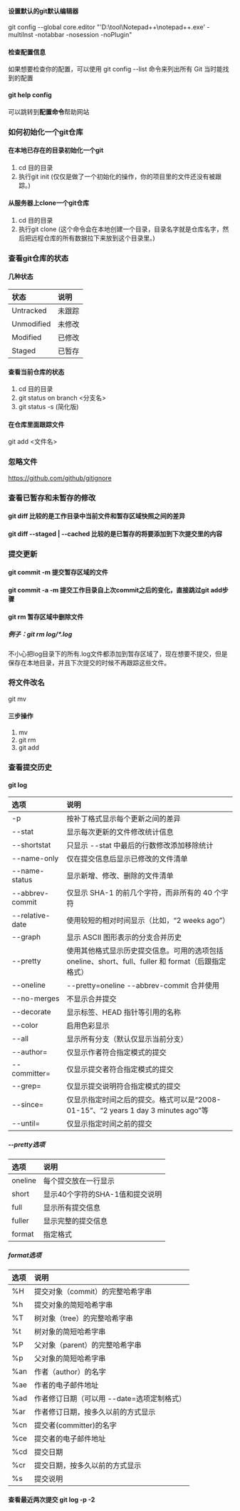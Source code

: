 #### 设置默认的git默认编辑器
git config --global core.editor "'D:\tool\Notepad++\notepad++.exe' -multiInst -notabbar -nosession -noPlugin"
#### 检查配置信息
如果想要检查你的配置，可以使用 git config --list 命令来列出所有 Git 当时能找到的配置
#### git help config
可以跳转到**配置命令**帮助网站

### 如何初始化一个git仓库
#### 在本地已存在的目录初始化一个git
1. cd 目的目录
2. 执行git init (仅仅是做了一个初始化的操作，你的项目里的文件还没有被跟踪。)

#### 从服务器上clone一个git仓库
1. cd 目的目录
2. 执行git clone <url> (这个命令会在本地创建一个目录，目录名字就是仓库名字，然后把远程仓库的所有数据拉下来放到这个目录里。)

### 查看git仓库的状态
#### 几种状态
| 状态 | 说明 |
| :--- | :--- |
| Untracked | 未跟踪 |
| Unmodified | 未修改 |
| Modified | 已修改 |
| Staged | 已暂存 |
#### 查看当前仓库的状态
1. cd 目的目录
2. git status on branch <分支名>
3. git status -s (简化版)
#### 在仓库里面跟踪文件
git add <文件名>

### 忽略文件
https://github.com/github/gitignore

### 查看已暂存和未暂存的修改
#### git diff 比较的是工作目录中当前文件和暂存区域快照之间的差异
#### git diff --staged | --cached 比较的是已暂存的将要添加到下次提交里的内容

### 提交更新
#### git commit -m <message> 提交暂存区域的文件
#### git commit -a -m <message> 提交工作目录自上次commit之后的变化，直接跳过git add步骤
#### git rm <file> 暂存区域中删除文件
##### 例子：git rm log/\*.log
不小心把log目录下的所有.log文件都添加到暂存区域了，现在想要不提交，但是保存在本地目录，并且下次提交的时候不再跟踪这些文件。
### 将文件改名
git mv <oldfile> <newfile>
#### 三步操作
1. mv <oldfile> <newfile>
2. git rm <oldfile>
3. git add <newfile>
### 查看提交历史
#### git log
| 选项 | 说明 |
| :--- | :--- |
| -p | 按补丁格式显示每个更新之间的差异 |
| --stat | 显示每次更新的文件修改统计信息 |
| --shortstat | 只显示 --stat 中最后的行数修改添加移除统计 |
| --name-only | 仅在提交信息后显示已修改的文件清单 |
| --name-status | 显示新增、修改、删除的文件清单 |
| --abbrev-commit | 仅显示 SHA-1 的前几个字符，而非所有的 40 个字符 |
| --relative-date | 使用较短的相对时间显示（比如，“2 weeks ago”） |
| --graph | 显示 ASCII 图形表示的分支合并历史 |
| --pretty | 使用其他格式显示历史提交信息。可用的选项包括 oneline、short、full、fuller 和 format（后跟指定格式） |
| --oneline | --pretty=oneline --abbrev-commit 合并使用 |
| --no-merges | 不显示合并提交 |
| --decorate | 显示标签、HEAD 指针等引用的名称 |
| --color | 启用色彩显示 |
| --all | 显示所有分支（默认仅显示当前分支） |
| --author=<pattern> | 仅显示作者符合指定模式的提交 |
| --committer=<pattern> | 仅显示提交者符合指定模式的提交 |
| --grep=<pattern> | 仅显示提交说明符合指定模式的提交 |
| --since=<date> | 仅显示指定时间之后的提交。格式可以是“2008-01-15”、“2 years 1 day 3 minutes ago”等 |
| --until=<date> | 仅显示指定时间之前的提交 |

##### --pretty选项
| 选项 | 说明 |
| :--- | :--- |
| oneline | 每个提交放在一行显示 |
| short | 显示40个字符的SHA-1值和提交说明 |
| full | 显示所有提交信息 |
| fuller | 显示完整的提交信息 |
| format | 指定格式 |
##### format选项
| 选项 | 说明 |
| :--- | :--- |
| %H | 提交对象（commit）的完整哈希字串 |
| %h | 提交对象的简短哈希字串 |
| %T | 树对象（tree）的完整哈希字串 |
| %t | 树对象的简短哈希字串 |
| %P | 父对象（parent）的完整哈希字串 |
| %p | 父对象的简短哈希字串 |
| %an | 作者（author）的名字 |
| %ae | 作者的电子邮件地址 |
| %ad | 作者修订日期（可以用 --date=选项定制格式） |
| %ar | 作者修订日期，按多久以前的方式显示 |
| %cn | 提交者(committer)的名字 |
| %ce | 提交者的电子邮件地址 |
| %cd | 提交日期 |
| %cr | 提交日期，按多久以前的方式显示 |
| %s | 提交说明 |
#### 查看最近两次提交 git log -p -2

























